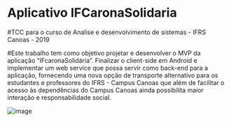 # Aplicativo IFCaronaSolidaria  
#TCC para o curso de Analise e desenvolvimento de sistemas - IFRS Canoas - 2019    
   
#Este trabalho tem como objetivo projetar e desenvolver o MVP da aplicação
“IFcaronaSolidária”. Finalizar o client-side em Android e implementar um web service que possa
servir como back-end para a aplicação, fornecendo uma nova opção de transporte alternativo para os
estudantes e professores do IFRS - Campus Canoas que além de facilitar o acesso às dependências do
Campus Canoas ainda possibilita maior interação e responsabilidade social. <br />


![image](https://user-images.githubusercontent.com/17839848/180328802-5319fc8a-cf89-4ed7-b4f9-d88f96e98aa5.png)
